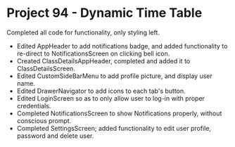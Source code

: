 # Project 94 - Dynamic Time Table

Completed all code for functionality, only styling left.

<ul>
<li>Edited AppHeader to add notifications badge, and added functionality to re-direct to NotificationsScreen on clicking bell icon.</li>
<li>Created ClassDetailsAppHeader, completed and added it to ClassDetailsScreen.</li>
<li>Edited CustomSideBarMenu to add profile picture, and display user name.</li>
<li>Edited DrawerNavigator to add icons to each tab's button.</li>
<li>Edited LoginScreen so as to only allow user to log-in with proper credentials.</li>
<li>Completed NotificationsScreen to show Notifications properly, without conscious prompt.</li>
<li>Completed SettingsScreen; added functionality to edit user profile, password and delete user.</li>
</ul>

